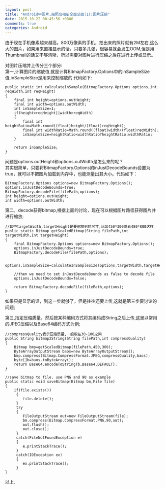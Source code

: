 ```yaml
---
layout: post
title: "Android中图片,拍照及相册全面总结(1):图片压缩"
date: 2015-10-22 00:45:56 +0800
comments: true
categories: Android
---
```

由于现在手机像素越来越高，800万像素的手机，拍出来的照片就有2M左右,这么大的图片，如果用来直接显示的话，只要多几张，很容易就会发生OOM,但是用Thumbnail的话又不够清晰，所以需要对图片进行压缩之后在进行上传或显示。  

对图片压缩并上传分三个部分:  
第一,计算图片的缩放值<!--more-->,就是计算BitmapFactory.Options中的inSampleSize值,inSampleSize是用来控制缩放的.代码如下:  
	
	public static int calculateInSample(BitmapFactory.Options options,int reqWidth,int reqHeight)
	{
		final int height=options.outHeight;
		final int width=options.outWidth;
		int inSampleSize=1;
        if(height>reqHeight||width>reqWidth)
        {
        	final int heightRatio=Math.round((float)height/(float)reqHeight);
        	final int widthRatio=Math.round((float)width/(float)reqWidth);
        	inSampleSize=heightRatio<widthRatio?heightRatio:widthRatio;
        }
        
        return inSampleSize;
	}

问题是options.outHeight和options.outWidth是怎么来的呢？  
其实很简单，只要将BitmapFactory.Options的inJustDecodeBounds设置为true，就可以不把图片加载到内存中，也能测量出其大小。代码如下：  
	
	BitmapFactory.Options options=new BitmapFactory.Options();
	options.inJustDecodeBounds=true;
	BitmapFactory.decodeFile(filePath,options);
	int height=options.outHeight;
	int width=options.outWidth;


第二，decode获得bitmap,根据上面的讨论，现在可以根据图片路径获得图片并进行缩放;  
    
    //其中targetWidth,targetHeight是要缩放到的尺寸,比如450*300或者480*800这样
	public static Bitmap getScaledBitmap(String filePath,int targetWidth,int targetHeight)
	{
		final BitmapFactory.Options options=new BitmapFactory.Options();
        options.inJustDecodeBounds=true;
        BitmapFactory.decodeFile(filePath,options);

        options.inSampleSize=calculateInSampleSize(options,targetWidth,targetHeight);

        //then we need to set inJustDecodeBounds as false to decode file
        options.inJustDecodeBounds=false;
        
        return BitmapFactory.decodeFile(filePath,options);
	}

如果只是显示的话，到这一步就够了，但是往往还要上传,这就是第三步要讨论的问题;  

第三,指定压缩质量，然后按某种编码方式将其编码成String之后上传,这里以常用的JPEG压缩以及Base64编码方式为例;  

    //compressQuality表示压缩质量,一般取在30-100之间
	public String bitmap2String(String filePath,int compressQuality)
	{
		Bitmap bmp=getScaledBitmap(filePath,450,300);
		ByteArrayOutputStream baos=new ByteArrayOutputStream();
        bmp.compress(Bitmap.CompressFormat.JPEG,compressQuality,baos);
        byte[]b=baos.toByteArray();
        return Base64.encodeToString(b,Base64.DEFAULT);
	}

	//save bitmap to file. use PNG and 90 as example
	public static void saveBitmap(Bitmap bm,File file)
	{
		if(file.exists())
		 {
		 	file.delete();
		 }
		 try
		 {
		 	FileOutputStream out=new FileOutputStream(file);
		 	bm.compress(Bitmap.CompressFormat.PNG,90,out);
		 	out.flush();
		 	out.close();
		 }
		 catch(FileNotFoundException e)
		 {
		 	e.printStackTrace();
		 }
		 catch(IOException ex)
		 {
		 	ex.printStackTrace();
		 }
	}

以上.
